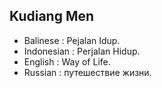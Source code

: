 ## Kudiang Men


- Balinese      : Pejalan Idup.
- Indonesian    : Perjalan Hidup.
- English       : Way of Life.
- Russian       : путешествие жизни.